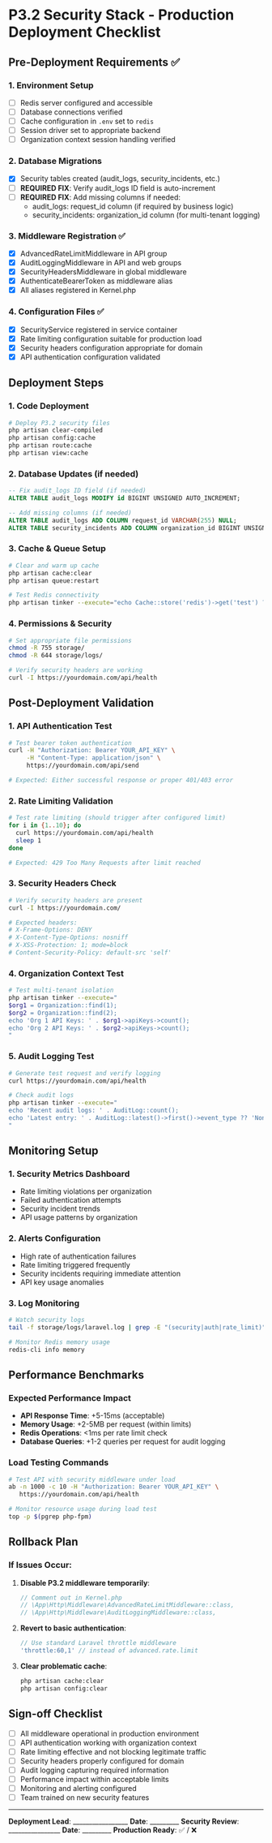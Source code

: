 # P3.2 Security Stack - Production Deployment Checklist

## Pre-Deployment Requirements ✅

### 1. Environment Setup
- [ ] Redis server configured and accessible
- [ ] Database connections verified  
- [ ] Cache configuration in `.env` set to `redis`
- [ ] Session driver set to appropriate backend
- [ ] Organization context session handling verified

### 2. Database Migrations
- [x] Security tables created (audit_logs, security_incidents, etc.)
- [ ] **REQUIRED FIX**: Verify audit_logs ID field is auto-increment
- [ ] **REQUIRED FIX**: Add missing columns if needed:
  - audit_logs: request_id column (if required by business logic)
  - security_incidents: organization_id column (for multi-tenant logging)

### 3. Middleware Registration ✅
- [x] AdvancedRateLimitMiddleware in API group
- [x] AuditLoggingMiddleware in API and web groups  
- [x] SecurityHeadersMiddleware in global middleware
- [x] AuthenticateBearerToken as middleware alias
- [x] All aliases registered in Kernel.php

### 4. Configuration Files ✅
- [x] SecurityService registered in service container
- [x] Rate limiting configuration suitable for production load
- [x] Security headers configuration appropriate for domain
- [x] API authentication configuration validated

## Deployment Steps

### 1. Code Deployment
```bash
# Deploy P3.2 security files
php artisan clear-compiled
php artisan config:cache
php artisan route:cache
php artisan view:cache
```

### 2. Database Updates (if needed)
```sql
-- Fix audit_logs ID field (if needed)
ALTER TABLE audit_logs MODIFY id BIGINT UNSIGNED AUTO_INCREMENT;

-- Add missing columns (if needed)
ALTER TABLE audit_logs ADD COLUMN request_id VARCHAR(255) NULL;
ALTER TABLE security_incidents ADD COLUMN organization_id BIGINT UNSIGNED NULL;
```

### 3. Cache & Queue Setup
```bash
# Clear and warm up cache
php artisan cache:clear
php artisan queue:restart

# Test Redis connectivity
php artisan tinker --execute="echo Cache::store('redis')->get('test') ? 'OK' : 'Configuring...'"
```

### 4. Permissions & Security
```bash
# Set appropriate file permissions
chmod -R 755 storage/
chmod -R 644 storage/logs/

# Verify security headers are working
curl -I https://yourdomain.com/api/health
```

## Post-Deployment Validation

### 1. API Authentication Test
```bash
# Test bearer token authentication
curl -H "Authorization: Bearer YOUR_API_KEY" \
     -H "Content-Type: application/json" \
     https://yourdomain.com/api/send

# Expected: Either successful response or proper 401/403 error
```

### 2. Rate Limiting Validation
```bash
# Test rate limiting (should trigger after configured limit)
for i in {1..10}; do
  curl https://yourdomain.com/api/health
  sleep 1
done

# Expected: 429 Too Many Requests after limit reached
```

### 3. Security Headers Check
```bash
# Verify security headers are present
curl -I https://yourdomain.com/

# Expected headers:
# X-Frame-Options: DENY
# X-Content-Type-Options: nosniff
# X-XSS-Protection: 1; mode=block
# Content-Security-Policy: default-src 'self'
```

### 4. Organization Context Test
```bash
# Test multi-tenant isolation
php artisan tinker --execute="
$org1 = Organization::find(1);
$org2 = Organization::find(2);
echo 'Org 1 API Keys: ' . $org1->apiKeys->count();
echo 'Org 2 API Keys: ' . $org2->apiKeys->count();
"
```

### 5. Audit Logging Test
```bash
# Generate test request and verify logging
curl https://yourdomain.com/api/health

# Check audit logs
php artisan tinker --execute="
echo 'Recent audit logs: ' . AuditLog::count();
echo 'Latest entry: ' . AuditLog::latest()->first()->event_type ?? 'None';
"
```

## Monitoring Setup

### 1. Security Metrics Dashboard
- Rate limiting violations per organization
- Failed authentication attempts
- Security incident trends
- API usage patterns by organization

### 2. Alerts Configuration
- High rate of authentication failures
- Rate limiting triggered frequently
- Security incidents requiring immediate attention
- API key usage anomalies

### 3. Log Monitoring
```bash
# Watch security logs
tail -f storage/logs/laravel.log | grep -E "(security|auth|rate_limit)"

# Monitor Redis memory usage
redis-cli info memory
```

## Performance Benchmarks

### Expected Performance Impact
- **API Response Time**: +5-15ms (acceptable)
- **Memory Usage**: +2-5MB per request (within limits)
- **Redis Operations**: <1ms per rate limit check
- **Database Queries**: +1-2 queries per request for audit logging

### Load Testing Commands
```bash
# Test API with security middleware under load
ab -n 1000 -c 10 -H "Authorization: Bearer YOUR_API_KEY" \
   https://yourdomain.com/api/health

# Monitor resource usage during load test
top -p $(pgrep php-fpm)
```

## Rollback Plan

### If Issues Occur:
1. **Disable P3.2 middleware temporarily**:
   ```php
   // Comment out in Kernel.php
   // \App\Http\Middleware\AdvancedRateLimitMiddleware::class,
   // \App\Http\Middleware\AuditLoggingMiddleware::class,
   ```

2. **Revert to basic authentication**:
   ```php
   // Use standard Laravel throttle middleware
   'throttle:60,1' // instead of advanced.rate.limit
   ```

3. **Clear problematic cache**:
   ```bash
   php artisan cache:clear
   php artisan config:clear
   ```

## Sign-off Checklist

- [ ] All middleware operational in production environment
- [ ] API authentication working with organization context
- [ ] Rate limiting effective and not blocking legitimate traffic
- [ ] Security headers properly configured for domain
- [ ] Audit logging capturing required information
- [ ] Performance impact within acceptable limits
- [ ] Monitoring and alerting configured
- [ ] Team trained on new security features

---
**Deployment Lead**: _________________ **Date**: _________
**Security Review**: ________________ **Date**: _________
**Production Ready**: ✅ / ❌
